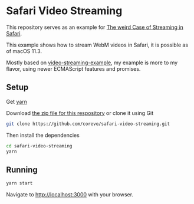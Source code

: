 # Safari Video Streaming
This repository serves as an example for [The weird Case of Streaming in Safari](https://corevo.io/the-weird-case-of-video-streaming-in-safari/).  

This example shows how to stream WebM videos in Safari, it is possible as of macOS 11.3.

Mostly based on [video-streaming-example](https://github.com/bootstrapping-microservices/video-streaming-example),
my example is more to my flavor, using newer ECMAScript features and promises.

## Setup
Get [yarn](https://classic.yarnpkg.com/lang/en/)

Download [the zip file for this respository](https://github.com/corevo/safari-video-streaming/archive/master.zip) or clone it using Git

```bash
git clone https://github.com/corevo/safari-video-streaming.git
```

Then install the dependencies

```bash
cd safari-video-streaming
yarn
```

## Running

```bash
yarn start
```

Navigate to [http://localhost:3000](http://localhost:3000) with your browser.
